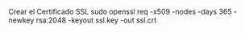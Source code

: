 Crear el Certificado SSL
sudo openssl req -x509 -nodes -days 365 -newkey rsa:2048 -keyout ssl.key -out ssl.crt
